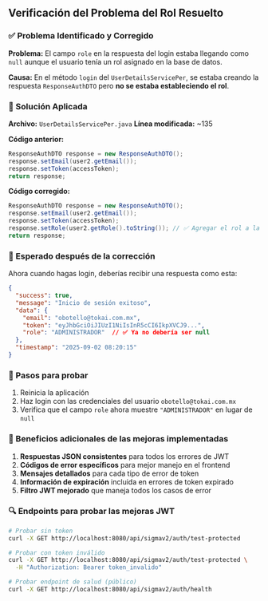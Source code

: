 ## Verificación del Problema del Rol Resuelto

### ✅ Problema Identificado y Corregido

**Problema:** El campo `role` en la respuesta del login estaba llegando como `null` aunque el usuario tenía un rol asignado en la base de datos.

**Causa:** En el método `login` del `UserDetailsServicePer`, se estaba creando la respuesta `ResponseAuthDTO` pero **no se estaba estableciendo el rol**.

### 🔧 Solución Aplicada

**Archivo:** `UserDetailsServicePer.java`
**Línea modificada:** ~135

**Código anterior:**
```java
ResponseAuthDTO response = new ResponseAuthDTO();
response.setEmail(user2.getEmail());
response.setToken(accessToken);
return response;
```

**Código corregido:**
```java
ResponseAuthDTO response = new ResponseAuthDTO();
response.setEmail(user2.getEmail());
response.setToken(accessToken);
response.setRole(user2.getRole().toString()); // ✅ Agregar el rol a la respuesta
return response;
```

### 🧪 Esperado después de la corrección

Ahora cuando hagas login, deberías recibir una respuesta como esta:

```json
{
  "success": true,
  "message": "Inicio de sesión exitoso",
  "data": {
    "email": "obotello@tokai.com.mx",
    "token": "eyJhbGciOiJIUzI1NiIsInR5cCI6IkpXVCJ9...",
    "role": "ADMINISTRADOR"  // ✅ Ya no debería ser null
  },
  "timestamp": "2025-09-02 08:20:15"
}
```

### 📝 Pasos para probar

1. Reinicia la aplicación
2. Haz login con las credenciales del usuario `obotello@tokai.com.mx`
3. Verifica que el campo `role` ahora muestre `"ADMINISTRADOR"` en lugar de `null`

### 🎯 Beneficios adicionales de las mejoras implementadas

1. **Respuestas JSON consistentes** para todos los errores de JWT
2. **Códigos de error específicos** para mejor manejo en el frontend
3. **Mensajes detallados** para cada tipo de error de token
4. **Información de expiración** incluida en errores de token expirado
5. **Filtro JWT mejorado** que maneja todos los casos de error

### 🔍 Endpoints para probar las mejoras JWT

```bash
# Probar sin token
curl -X GET http://localhost:8080/api/sigmav2/auth/test-protected

# Probar con token inválido
curl -X GET http://localhost:8080/api/sigmav2/auth/test-protected \
  -H "Authorization: Bearer token_invalido"

# Probar endpoint de salud (público)
curl -X GET http://localhost:8080/api/sigmav2/auth/health
```
